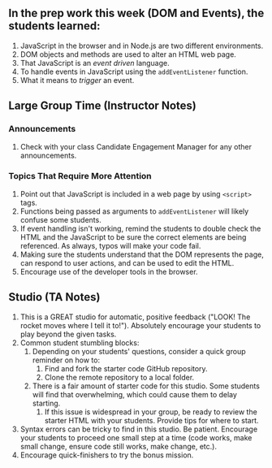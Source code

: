 ## In the prep work this week (DOM and Events), the students learned:

1. JavaScript in the browser and in Node.js are two different environments.
1. DOM objects and methods are used to alter an HTML web page.
1. That JavaScript is an *event driven* language.
1. To handle events in JavaScript using the ``addEventListener`` function.
1. What it means to *trigger* an event.

## Large Group Time (Instructor Notes)

### Announcements

1. Check with your class Candidate Engagement Manager for any other announcements.

### Topics That Require More Attention

1. Point out that JavaScript is included in a web page by using ``<script>`` tags.
1. Functions being passed as arguments to ``addEventListener`` will likely confuse some students.
1. If event handling isn't working, remind the students to double check the HTML and the JavaScript to be sure the correct elements are being referenced. As always, typos will make your code fail.
1. Making sure the students understand that the DOM represents the page, can respond to user actions, and can be used to edit the HTML.
1. Encourage use of the developer tools in the browser.

## Studio (TA Notes)

1. This is a GREAT studio for automatic, positive feedback ("LOOK! The rocket moves where I tell it to!"). Absolutely encourage your students to play beyond the given tasks.
1. Common student stumbling blocks:
    1. Depending on your students' questions, consider a quick group reminder on how to:
        1. Find and fork the starter code GitHub repository.
        1. Clone the remote repository to a local folder.
    1. There is a fair amount of starter code for this studio. Some students will find that overwhelming, which could cause them to delay starting.
        1. If this issue is widespread in your group, be ready to review the starter HTML with your students. Provide tips for where to start.
1. Syntax errors can be tricky to find in this studio. Be patient. Encourage your students to proceed one small step at a time (code works, make small change, ensure code still works, make change, etc.).
1. Encourage quick-finishers to try the bonus mission.
